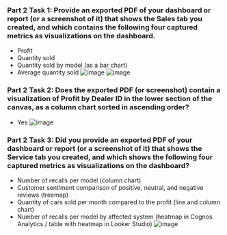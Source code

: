 ### Part 2 Task 1: Provide an exported PDF of your dashboard or report (or a screenshot of it) that shows the Sales tab you created, and which contains the following four captured metrics as visualizations on the dashboard.
- Profit
- Quantity sold
- Quantity sold by model (as a bar chart)
- Average quantity sold
![image](https://github.com/user-attachments/assets/1c878997-939f-483c-9040-cd4351c34632)
![image](https://github.com/user-attachments/assets/d1958944-a533-47ec-b371-c249a98e20ab)

### Part 2 Task 2: Does the exported PDF (or screenshot) contain a visualization of Profit by Dealer ID in the lower section of the canvas, as a column chart sorted in ascending order?
- Yes
![image](https://github.com/user-attachments/assets/1c878997-939f-483c-9040-cd4351c34632)

### Part 2 Task 3: Did you provide an exported PDF of your dashboard or report (or a screenshot of it) that shows the Service tab you created, and which shows the following four captured metrics as visualizations on the dashboard?
- Number of recalls per model (column chart)
- Customer sentiment comparison of positive, neutral, and negative reviews (treemap)
- Quantity of cars sold per month compared to the profit (line and column chart)
- Number of recalls per model by affected system (heatmap in Cognos Analytics / table with heatmap in Looker Studio)
![image](https://github.com/user-attachments/assets/d1958944-a533-47ec-b371-c249a98e20ab)
